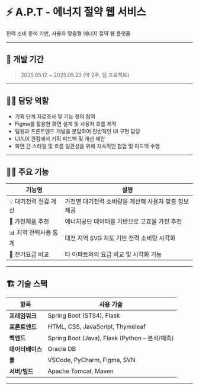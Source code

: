 # ⚡ A.P.T - 에너지 절약 웹 서비스

전력 소비 분석 기반, 사용자 맞춤형 에너지 절약 웹 플랫폼

---

## 📅 개발 기간

> 2025.05.12 ~ 2025.05.23 (약 2주, 팀 프로젝트)

---

## 👨‍💻 담당 역할

- 기획 단계 자료조사 및 기능 정의 참여
- Figma를 활용한 화면 설계 및 사용자 흐름 제작
- 팀원과 프론트엔드 개발을 분담하여 전반적인 UI 구현 담당
- UI/UX 관점에서 기획 피드백 및 개선 제안
- 화면 간 스타일 및 흐름 일관성을 위해 지속적인 협업 및 피드백 수행

---

## 🧑‍💻 주요 기능

| 기능명 | 설명 |
|--------|------|
| 💡 대기전력 절감 계산 | 가전별 대기전력 소비량을 계산해 사용자 맞춤 정보 제공 |
| 🌱 가전제품 추천 | 에너지공단 데이터를 기반으로 고효율 가전 추천 |
| 📊 지역 전력사용 통계 | 대전 지역 SVG 지도 기반 전력 소비량 시각화 |
| 💸 전기요금 비교 | 타 아파트와의 요금 비교 및 시각화 기능 |

---

## 🏗️ 기술 스택

| 항목            | 사용 기술 |
|-----------------|-----------|
| **프레임워크**   | Spring Boot (STS4), Flask |
| **프론트엔드**   | HTML, CSS, JavaScript, Thymeleaf |
| **백엔드**       | Spring Boot (Java), Flask (Python – 분석/예측) |
| **데이터베이스** | Oracle DB |
| **툴**           | VSCode, PyCharm, Figma, SVN |
| **서버/빌드**    | Apache Tomcat, Maven |

---


